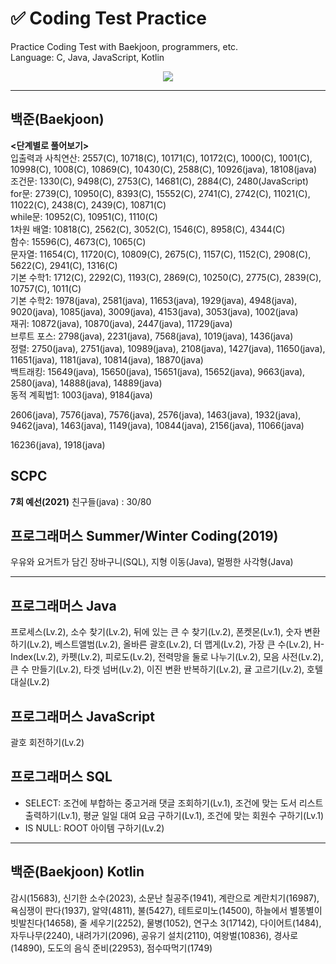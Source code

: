 # ✅ Coding Test Practice  
Practice Coding Test with Baekjoon, programmers, etc.  
Language: C, Java, JavaScript, Kotlin  

<div align="center">
  <a href="https://hits.seeyoufarm.com">
    <img src="https://hits.seeyoufarm.com/api/count/incr/badge.svg?url=https%3A%2F%2Fgithub.com%2Fjung0115%2FCodingTestPractice&count_bg=%23B7BCDB&title_bg=%233B50A6&icon=java.svg&icon_color=%23E7E7E7&title=Coding+Test&edge_flat=false"/>
  </a>
</div>

---
  
## 백준(Baekjoon)  
**<단계별로 풀어보기>**  
입출력과 사칙연산: 2557(C), 10718(C), 10171(C), 10172(C), 1000(C), 1001(C), 10998(C), 1008(C), 10869(C), 10430(C), 2588(C), 10926(java), 18108(java)  
조건문: 1330(C), 9498(C), 2753(C), 14681(C), 2884(C), 2480(JavaScript)  
for문: 2739(C), 10950(C), 8393(C), 15552(C), 2741(C), 2742(C), 11021(C), 11022(C), 2438(C), 2439(C), 10871(C)  
while문: 10952(C), 10951(C), 1110(C)  
1차원 배열: 10818(C), 2562(C), 3052(C), 1546(C), 8958(C), 4344(C)  
함수: 15596(C), 4673(C), 1065(C)  
문자열: 11654(C), 11720(C), 10809(C), 2675(C), 1157(C), 1152(C), 2908(C), 5622(C), 2941(C), 1316(C)  
기본 수학1: 1712(C), 2292(C), 1193(C), 2869(C), 10250(C), 2775(C), 2839(C), 10757(C), 1011(C)  
기본 수학2: 1978(java), 2581(java), 11653(java), 1929(java), 4948(java), 9020(java), 1085(java), 3009(java), 4153(java), 3053(java), 1002(java)  
재귀: 10872(java), 10870(java), 2447(java), 11729(java)  
브루트 포스: 2798(java), 2231(java), 7568(java), 1019(java), 1436(java)  
정렬: 2750(java), 2751(java), 10989(java), 2108(java), 1427(java), 11650(java), 11651(java), 1181(java), 10814(java), 18870(java)  
백트래킹: 15649(java), 15650(java), 15651(java), 15652(java), 9663(java), 2580(java), 14888(java), 14889(java)  
동적 계획법1: 1003(java), 9184(java)  
  
2606(java), 7576(java), 7576(java), 2576(java), 1463(java), 1932(java), 9462(java), 1463(java), 1149(java), 10844(java), 2156(java), 11066(java)  
  
16236(java), 1918(java)  
  
## SCPC
**7회 예선(2021)**
친구들(java) : 30/80  
  
## 프로그래머스 Summer/Winter Coding(2019)
우유와 요거트가 담긴 장바구니(SQL), 지형 이동(Java), 멀쩡한 사각형(Java)  

---
  
## 프로그래머스 Java
프로세스(Lv.2), 소수 찾기(Lv.2), 뒤에 있는 큰 수 찾기(Lv.2), 폰켓몬(Lv.1), 숫자 변환하기(Lv.2), 베스트앨범(Lv.2), 올바른 괄호(Lv.2), 더 맵게(Lv.2), 가장 큰 수(Lv.2), H-Index(Lv.2), 카펫(Lv.2), 피로도(Lv.2), 전력망을 둘로 나누기(Lv.2), 모음 사전(Lv.2), 큰 수 만들기(Lv.2), 타겟 넘버(Lv.2), 이진 변환 반복하기(Lv.2), 귤 고르기(Lv.2), 호텔 대실(Lv.2)  
  
## 프로그래머스 JavaScript
괄호 회전하기(Lv.2)  

## 프로그래머스 SQL
- SELECT: 조건에 부합하는 중고거래 댓글 조회하기(Lv.1), 조건에 맞는 도서 리스트 출력하기(Lv.1), 평균 일일 대여 요금 구하기(Lv.1), 조건에 맞는 회원수 구하기(Lv.1)
- IS NULL: ROOT 아이템 구하기(Lv.2)

---

## 백준(Baekjoon) Kotlin
감시(15683), 신기한 소수(2023), 소문난 칠공주(1941), 계란으로 계란치기(16987), 욕심쟁이 판다(1937), 알약(4811), 불(5427), 테트로미노(14500), 하늘에서 별똥별이 빗발친다(14658), 줄 세우기(2252), 물병(1052), 연구소 3(17142), 다이어트(1484), 자두나무(2240), 내려가기(2096), 공유기 설치(2110), 여왕벌(10836), 경사로(14890), 도도의 음식 준비(22953), 점수따먹기(1749)  